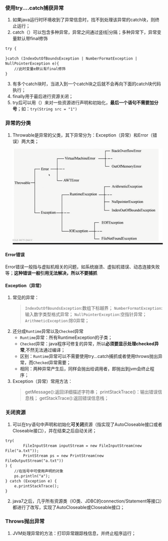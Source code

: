 ### 使用try....catch捕获异常
1. 如果java运行时环境收到了异常信息时，找不到处理该异常的catch块，则终止运行；
2. catch（）可以包含多种异常，异常之间通过竖线|分隔；多种异常下，异常变量默认带final修饰
```
try {
                    
}catch (IndexOutOfBoundsException | NumberFormatException | NullPointerException e){
    //此时变量e默认有final修饰
}
```
3. 有多个catch块时，当进入到一个catch块之后就不会再向下面的catch块代码执行；
4. finally用于最后进行资源关闭；
5. try后可以用（）来对一些资源进行声明和初始化，**最后一个语句不需要加分号**；如：`try(String src = "1")`

### 异常的分类
1. Throwable是异常的父类，其下异常分为：Exception（异常）和Error（错误）两大类；

   ![image-20221120172459281](img/image-20221120172459281.png)
#### Error错误
Error错误一般指与虚拟机相关的问题，如系统崩溃、虚拟机错误、动态连接失败等；**这种错误一般引用无法解决，所以不要捕抓**
#### Exception（异常）
1. 常见的异常：
    >`IndexOutOfBoundsException`:数组下标越界；
    >`NumberFormatException`:输入数字类型格式异常；
    >`NullPointerException`:空指针异常；
    >`ArithmeticException`:除0异常；
2. 还分成`Runtime`异常以及`Checked`异常
    * `Runtime`异常：所有RuntimeException的子类；
    * `Checked`异常：java程序可修复的异常，所以**必须要显示处理checked异常**,不然无法通过编译；
    * 区别：`Runtime`异常可以不需要使用try...catch捕抓或者使用throws抛出异常，而`Checked`异常需要；
    * 相同：两种异常产生后，同样会抛出给调用者，即抛出到jvm会终止程序；
3. Exception（异常）常用方法：
    >getMessage():返回详细描述字符串；
    >printStackTrace()：输出错误信息栈；
    >getStackTrace():返回错误信息栈；

### 关闭资源
1. 可以在try语句中声明和初始化**可关闭**资源（指实现了AutoCloseable接口或者Closeable接口），并在结束之后自动关闭；
```
try(
        FileInputStream inputStream = new FileInputStream(new File("a.txt"));
        PrintStream ps = new PrintStream(new FileOutputStream("a.txt"))
) {
    //在括号中可使用声明的对象
    ps.println("a");
} catch (Exception e) {
    e.printStackTrace();
}
```
2. java7之后，几乎所有资源类（IO类、JDBC的connection/Statement等接口）都进行了改写，实现了AutoCloseable或Closeable接口；

### Throws抛出异常
1. JVM处理异常的方法：打印异常跟踪栈信息，并终止程序运行；